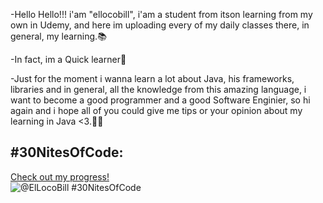 -Hello Hello!!! i'am "ellocobill", i'am a student
from itson learning from my own in Udemy, and
here im uploading every of my daily classes
there, in general, my learning.📚

-In fact, im a Quick learner🍎

-Just for the moment i wanna learn a lot
about Java, his frameworks, libraries and 
in general, all the knowledge from this amazing
language, i want to become a good programmer
and a good Software Enginier, so hi again and i hope
all of you could give me tips or your opinion
about my learning in Java <3.🐀💎

## #30NitesOfCode:
  [Check out my progress!](https://www.codedex.io/@ElLocoBill/30-nites-of-code)  
  ![@ElLocoBill #30NitesOfCode](https://www.codedex.io/api/petStatus?user=ElLocoBill)
